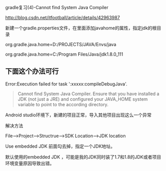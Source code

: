 gradle复习(4)-Cannot find System Java Compiler  
 


http://blog.csdn.net/itfootball/article/details/42963987


新建一个gradle.properties文件，在里面添加javahome的属性，指定jdk的根目录

org.gradle.java.home=D:/PROJECTS/JAVA/Envs/java

org.gradle.java.home=C:/Program Files/Java/jdk1.8.0_111

## 下面这个办法可行
Error:Execution failed for task ':xxxxx:compileDebugJava'.

> Cannot find System Java Compiler. Ensure that you have installed a JDK (not just a JRE) and configured your JAVA_HOME system variable to point to the according directory.




Android studio环境下，新建的项目正常，导入其他项目出现这么一个异常

解决方法

File-->Project-->Structrue-->SDK Location-->JDK location  


Use embedded JDK 前面勾去掉，指定一个JDK地址。


默认使用的embedded JDK ，可能是我的JDK同时装了1.7和1.8的JDK或者项目环境变量原因导致出错。
